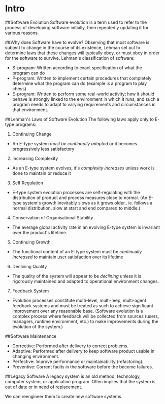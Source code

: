 # Intro

##Software Evolution
Software evolution is a term used to refer to the process of developing software initially, then repeatedly updating it for various reasons.

##Why does Software have to evolve?
Observing that most software is subject to change in the course of its existence, Lehman set out to determine laws that these changes will typically obey, or must obey in order for the software to survive.
Lehman's classification of software:
- S-program: Written according to exact specification of what the program can do
- P-program: Written to implement certain procedures that completely determine what the program can do (example is a program to play chess)
- E-program: Written to perform some real-world activity; how it should behave is strongly linked to the environment in which it runs, and such a program needs to adapt to varying requirements and circumstances in that environment.

##Lehman's Laws of Software Evolution
The following laws apply only to E-type programs:

1. Continuing Change
  - An E-type system *must be continually adapted* or it becomes progressively less satisfactory
2. Increasing Complexity
  - As an E-type system evolves, it's *complexity increases* unless work is done to maintain or reduce it
3. Self Regulation
  - E-type system evolution processes are self-regulating with the distribution of product and process measures close to normal. (An E-type system's growth inevitably slows as it grows older.. ie. follows a normal distribution, slow at start and end compared to middle.)
4. Conservation of Organisational Stability
  - The average global activity rate in an evolving E-type system is invariant over the product's lifetime.
5. Continuing Growth
  - The functional content of an E-type system must be *continually increased* to maintain user satisfaction over its lifetime
6. Declining Quality
  - The quality of the system will appear to be *declining* unless it is rigorously maintained and adapted to operational environment changes.
7. Feedback System
  - Evolution processes constitute multi-level, multi-leep, multi-agent feedback systems and must be treated as such to achieve significant improvement over any reasonable base. (Software evolution is a complex process where feedback will be collected from sources (users, managers, runtime environment, etc.) to make improvements during the evolution of the system.)

##Software Maintenance
- Corrective: Performed after delivery to correct problems.
- Adaptive: Performed after delivery to keep software product usable in changing environment.
- Perfective: Improve performance or maintainability (refactoring).
- Preventive: Corrent faults in the software before the become failures.

##Legacy Software
A legacy system is an old method, technology, computer system, or application program. Often implies that the system is out of date or in need of replacement.

We can reengineer them to create new software systems.

